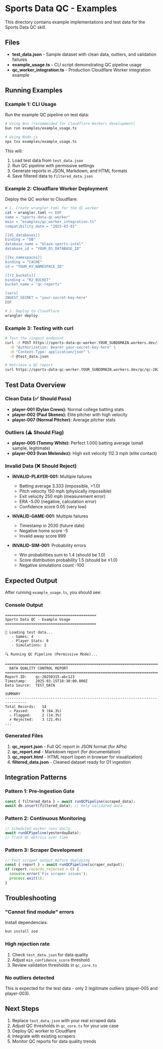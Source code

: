 # Sports Data QC - Examples

This directory contains example implementations and test data for the Sports Data QC skill.

## Files

- **test_data.json** - Sample dataset with clean data, outliers, and validation failures
- **example_usage.ts** - CLI script demonstrating QC pipeline usage
- **qc_worker_integration.ts** - Production Cloudflare Worker integration example

## Running Examples

### Example 1: CLI Usage

Run the example QC pipeline on test data:

```bash
# Using Bun (recommended for Cloudflare Workers development)
bun run examples/example_usage.ts

# Using Node.js
npx tsx examples/example_usage.ts
```

This will:
1. Load test data from `test_data.json`
2. Run QC pipeline with permissive settings
3. Generate reports in JSON, Markdown, and HTML formats
4. Save filtered data to `filtered_data.json`

### Example 2: Cloudflare Worker Deployment

Deploy the QC worker to Cloudflare:

```bash
# 1. Create wrangler.toml for the QC worker
cat > wrangler.toml << EOF
name = "sports-data-qc-worker"
main = "examples/qc_worker_integration.ts"
compatibility_date = "2025-03-01"

[[d1_databases]]
binding = "DB"
database_name = "blaze-sports-intel"
database_id = "YOUR_D1_DATABASE_ID"

[[kv_namespaces]]
binding = "CACHE"
id = "YOUR_KV_NAMESPACE_ID"

[[r2_buckets]]
binding = "R2_BUCKET"
bucket_name = "qc-reports"

[vars]
INGEST_SECRET = "your-secret-key-here"
EOF

# 2. Deploy to Cloudflare
wrangler deploy
```

### Example 3: Testing with curl

```bash
# Test the /ingest endpoint
curl -X POST https://sports-data-qc-worker.YOUR_SUBDOMAIN.workers.dev/ingest \
  -H "Authorization: Bearer your-secret-key-here" \
  -H "Content-Type: application/json" \
  -d @test_data.json

# Retrieve a QC report
curl https://sports-data-qc-worker.YOUR_SUBDOMAIN.workers.dev/qc/qc-20250315-abc123
```

## Test Data Overview

### Clean Data (✅ Should Pass)

- **player-001 (Dylan Crews):** Normal college batting stats
- **player-002 (Paul Skenes):** Elite pitcher with high velocity
- **player-007 (Normal Pitcher):** Average pitcher stats

### Outliers (⚠️ Should Flag)

- **player-005 (Tommy White):** Perfect 1.000 batting average (small sample, legitimate)
- **player-003 (Ivan Melendez):** High exit velocity 112.3 mph (elite contact)

### Invalid Data (❌ Should Reject)

- **INVALID-PLAYER-001:** Multiple failures
  - Batting average 3.333 (impossible, >1.0)
  - Pitch velocity 150 mph (physically impossible)
  - Exit velocity 250 mph (measurement error)
  - ERA -5.00 (negative, calculation error)
  - Confidence score 0.05 (very low)

- **INVALID-GAME-001:** Multiple failures
  - Timestamp in 2030 (future date)
  - Negative home score -5
  - Invalid away score 999

- **INVALID-SIM-001:** Probability errors
  - Win probabilities sum to 1.4 (should be 1.0)
  - Score distribution probability 1.5 (should be ≤1.0)
  - Negative simulations count -100

## Expected Output

After running `example_usage.ts`, you should see:

### Console Output
```
==========================================
Sports Data QC - Example Usage
==========================================

📁 Loading test data...
   - Games: 4
   - Player Stats: 8
   - Simulations: 2

🔍 Running QC Pipeline (Permissive Mode)...

================================================================================
  DATA QUALITY CONTROL REPORT
================================================================================
Report ID:    qc-20250315-abc123
Timestamp:    2025-03-15T18:30:00.000Z
Data Source:  TEST_DATA

SUMMARY
--------------------------------------------------------------------------------
Total Records:   14
  ✓ Passed:      9 (64.3%)
  ⚠ Flagged:     2 (14.3%)
  ✗ Rejected:    3 (21.4%)
...
```

### Generated Files

1. **qc_report.json** - Full QC report in JSON format (for APIs)
2. **qc_report.md** - Markdown report (for documentation)
3. **qc_report.html** - HTML report (open in browser for visualization)
4. **filtered_data.json** - Cleaned dataset ready for D1 ingestion

## Integration Patterns

### Pattern 1: Pre-Ingestion Gate
```typescript
const { filtered_data } = await runQCPipeline(scraped_data);
await db.insert(filtered_data); // Only validated data
```

### Pattern 2: Continuous Monitoring
```typescript
// Scheduled worker runs daily
await runQCPipeline(yesterdayData);
// Track QC metrics over time
```

### Pattern 3: Scraper Development
```typescript
// Test scraper output before deploying
const { report } = await runQCPipeline(scraper_output);
if (report.records_rejected > 0) {
  console.error('Fix scraper issues');
  process.exit(1);
}
```

## Troubleshooting

### "Cannot find module" errors

Install dependencies:
```bash
bun install zod
```

### High rejection rate

1. Check `test_data.json` for data quality
2. Adjust `min_confidence_score` threshold
3. Review validation thresholds in `qc_core.ts`

### No outliers detected

This is expected for the test data - only 2 legitimate outliers (player-005 and player-003).

## Next Steps

1. Replace `test_data.json` with your real scraped data
2. Adjust QC thresholds in `qc_core.ts` for your use case
3. Deploy QC worker to Cloudflare
4. Integrate with existing scrapers
5. Monitor QC reports for data quality trends
